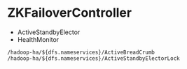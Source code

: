 # ZKFailoverController

- ActiveStandbyElector
- HealthMonitor

```
/hadoop-ha/${dfs.nameservices}/ActiveBreadCrumb
/hadoop-ha/${dfs.nameservices}/ActiveStandbyElectorLock
```
